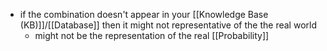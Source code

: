 - if the combination doesn't appear in your [[Knowledge Base (KB)]]/[[Database]] then it might not representative of the the real world
	- might not be the representation of the real [[Probability]]